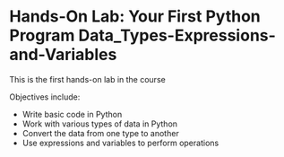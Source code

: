 # Hands-On Lab: Your First Python Program Data_Types-Expressions-and-Variables

This is the first hands-on lab in the course

Objectives include:

- Write basic code in Python
- Work with various types of data in Python
- Convert the data from one type to another
- Use expressions and variables to perform operations
